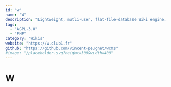 ```yaml
---
id: "w"
name: "W"
description: "Lightweight, mutli-user, flat-file-database Wiki engine. Create pages quickly and edit them in your Web browser using Mardown/HTML/CSS/JS. The main difference with other wiki is that you are encouraged to customize each page style individually."
tags:
  - "AGPL-3.0"
  - "PHP"
category: "Wikis"
website: "https://w.club1.fr"
github: "https://github.com/vincent-peugnet/wcms"
#image: "/placeholder.svg?height=300&width=400"
---
```


# W
